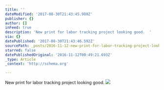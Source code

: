 ```yaml
---
title: ''
dateModified: '2017-08-30T21:43:45.989Z'
publisher: {}
author: []
inFeed: true
description: 'New print for labor tracking project looking good.  '
via: {}
datePublished: '2017-08-30T21:43:46.592Z'
sourcePath: _posts/2016-11-12-new-print-for-labor-tracking-project-looking-good.md
starred: false
datePublishedOriginal: '2016-11-12T00:49:21.693Z'
_type: Article
_context: 'http://schema.org'

---
```

New print for labor tracking project looking good. ![](https://the-grid-user-content.s3-us-west-2.amazonaws.com/f790ed34-a93c-443a-aea8-fe0e5cc5d77d.jpg)